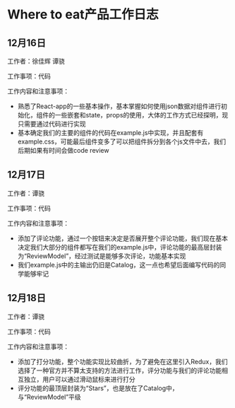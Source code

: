 # Where to eat产品工作日志

## 12月16日

工作者：徐佳辉 谭骁

工作事项：代码

工作内容和注意事项：

- 熟悉了React-app的一些基本操作，基本掌握如何使用json数据对组件进行初始化，组件的一些嵌套和state，props的使用，大体的工作方式已经探明，现只需要通过代码进行实现
- 基本确定我们的主要的组件的代码在example.js中实现，并且配套有example.css，可能最后组件变多了可以把组件拆分到各个js文件中去，我们后期如果有时间会做code review

## 12月17日

工作者：谭骁

工作事项：代码

工作内容和注意事项：

- 添加了评论功能，通过一个按钮来决定是否展开整个评论功能，我们现在基本决定我们大部分的组件都写在我们的example.js中，评论功能的最高层封装为“ReviewModel”，经过测试是能够多次评论，功能基本实现
- 我们example.js中的主输出仍旧是Catalog，这一点也希望后面编写代码的同学能够牢记

## 12月18日

工作者：谭骁

工作事项：代码

工作内容和注意事项：

- 添加了打分功能，整个功能实现比较曲折，为了避免在这里引入Redux，我们选择了一种官方并不算太支持的方法进行工作，评分功能与我们的评论功能相互独立，用户可以通过滑动鼠标来进行打分
- 评分功能的最顶层封装为“Stars”，也是放在了Catalog中，与“ReviewModel”平级